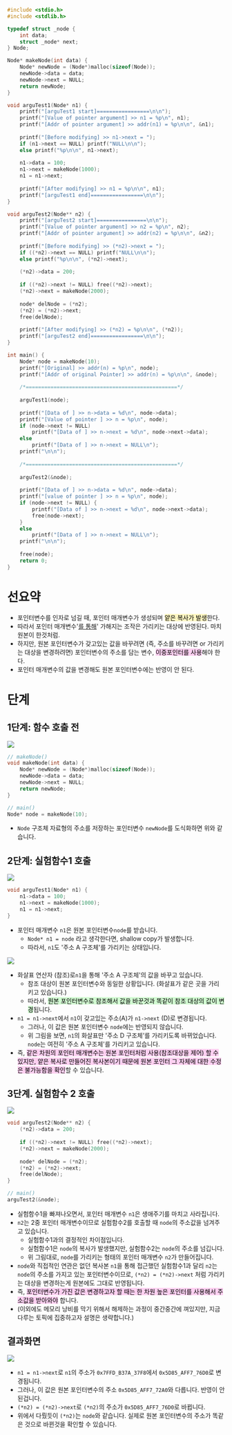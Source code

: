 ```c
#include <stdio.h>
#include <stdlib.h>

typedef struct _node {
    int data;
    struct _node* next;
} Node;

Node* makeNode(int data) {
    Node* newNode = (Node*)malloc(sizeof(Node));
    newNode->data = data;
    newNode->next = NULL;
    return newNode;
}

void arguTest1(Node* n1) {
    printf("[arguTest1 start]=================\n\n");
    printf("[Value of pointer argument] >> n1 = %p\n", n1);
    printf("[Addr of pointer argument] >> addr(n1) = %p\n\n", &n1);
    
    printf("[Before modifying] >> n1->next = ");
    if (n1->next == NULL) printf("NULL\n\n");
    else printf("%p\n\n", n1->next);
    
    n1->data = 100;
    n1->next = makeNode(1000);
    n1 = n1->next;
    
    printf("[After modifying] >> n1 = %p\n\n", n1);
    printf("[arguTest1 end]=================\n\n");
}

void arguTest2(Node** n2) {
    printf("[arguTest2 start]================\n\n");
    printf("[Value of pointer argument] >> n2 = %p\n", n2);
    printf("[Addr of pointer argument] >> addr(n2) = %p\n\n", &n2);
    
    printf("[Before modifying] >> (*n2)->next = ");
    if ((*n2)->next == NULL) printf("NULL\n\n");
    else printf("%p\n\n", (*n2)->next);
    
    (*n2)->data = 200;
    
    if ((*n2)->next != NULL) free((*n2)->next);
    (*n2)->next = makeNode(2000);
    
    node* delNode = (*n2);
    (*n2) = (*n2)->next;
    free(delNode);
    
    printf("[After modifying] >> (*n2) = %p\n\n", (*n2));
    printf("[arguTest2 end]=================\n\n");
}

int main() {
    Node* node = makeNode(10);
    printf("[Original] >> addr(n) = %p\n", node);
    printf("[Addr of original Pointer] >> addr(n) = %p\n\n", &node);
    
    /*=================================================*/
    
    arguTest1(node);
    
    printf("[Data of ] >> n->data = %d\n", node->data);
    printf("[Value of pointer ] >> n = %p\n", node);
    if (node->next != NULL)
        printf("[Data of ] >> n->next = %d\n", node->next->data);
    else
        printf("[Data of ] >> n->next = NULL\n");
    printf("\n\n");
    
    /*=================================================*/
    
    arguTest2(&node);
    
    printf("[Data of ] >> n->data = %d\n", node->data);
    printf("[value of pointer ] >> n = %p\n", node);
    if (node->next != NULL) {
        printf("[Data of ] >> n->next = %d\n", node->next->data);
        free(node->next);
    }
    else
        printf("[Data of ] >> n->next = NULL\n");
    printf("\n\n");
    
    free(node);
    return 0;
}
```


# 선요약

- 포인터변수를 인자로 넘길 때, 포인터 매개변수가 생성되며 <mark style="background: #FFF3A3A6;">얕은 복사가 발생</mark>한다.
- 따라서 포인터 매개변수'<u>를 통해</u>' 가해지는 조작은 가리키는 대상에 반영된다. 마치 원본이 한것처럼.
- 하지만, 원본 포인터변수가 갖고있는 값을 바꾸려면 (즉, 주소를 바꾸려면 or 가리키는 대상을 변경하려면) 포인터변수의 주소를 담는 변수, <mark style="background: #FFB8EBA6;">이중포인터를 사용</mark>해야 한다.
- 포인터 매개변수의 값을 변경해도 원본 포인터변수에는 반영이 안 된다.

# 단계

## 1단계: 함수 호출 전

![](https://i.imgur.com/hUArq4F.png)

``` c
// makeNode()
void makeNode(int data) {
	Node* newNode = (Node*)malloc(sizeof(Node));
	newNode->data = data;
	newNode->next = NULL;
	return newNode;
}

// main()
Node* node = makeNode(10);
```

- `Node` 구조체 자료형의 주소를 저장하는 포인터변수 `newNode`를 도식화하면 위와 같습니다.

## 2단계: 실험함수1 호출

![](https://i.imgur.com/41mPiW6.png)

```c
void arguTest1(Node* n1) {
	n1->data = 100;
    n1->next = makeNode(1000);
    n1 = n1->next;
}
```

- 포인터 매개변수 `n1`은 원본 포인터변수`node`를 받습니다.
	- `Node* n1 = node` 라고 생각한다면, shallow copy가 발생합니다.
	- 따라서, `n1`도 '주소 A 구조체'를 가리키는 상태입니다.

![](https://i.imgur.com/h7WteK4.png)

- 화살표 연산자 (참조)로`n1`을 통해 '주소 A 구조체'의 값을 바꾸고 있습니다.
	- 참조 대상이 원본 포인터변수와 동일한 상황입니다. (화살표가 같은 곳을 가리키고 있습니다.)
	- 따라서, <mark style="background: #BBFABBA6;">원본 포인터변수로 참조해서 값을 바꾼것과 똑같이 참조 대상의 값이 변경</mark>됩니다.
- `n1 = n1->next`에서 `n1`이 갖고있는 주소(A)가 `n1->next` (D)로 변경됩니다.
	- 그러나, 이 값은 원본 포인터변수 `node`에는 반영되지 않습니다.
	- 위 그림을 보면, `n1`의 화살표만 '주소 D 구조체'를 가리키도록 바뀌었습니다. `node`는 여전히 '주소 A 구조체'를 가리키고 있습니다.
- 즉, <mark style="background: #FFB8EBA6;">같은 차원의 포인터 매개변수는 원본 포인터처럼 사용(참조대상을 제어) 할 수 있지만, 얕은 복사로 만들어진 복사본이기 때문에 원본 포인터 그 자체에 대한 수정은 불가능함을 확인</mark>할 수 있습니다.

## 3단계. 실험함수 2 호출

![](https://i.imgur.com/vAKL0X9.png)

```c
void arguTest2(Node** n2) {
	(*n2)->data = 200;
    
    if ((*n2)->next != NULL) free((*n2)->next);
    (*n2)->next = makeNode(2000);
    
    node* delNode = (*n2);
    (*n2) = (*n2)->next;
    free(delNode);
}

// main()
arguTest2(&node);
```

- 실험함수1을 빠져나오면서, 포인터 매개변수 `n1`은 생애주기를 마치고 사라집니다.
- `n2`는 2중 포인터 매개변수이므로 실험함수2를 호출할 때 `node`의 주소값을 넘겨주고 있습니다.
	- 실험함수1과의 결정적인 차이점입니다.
	- 실험함수1은 `node`의 복사가 발생했지만, 실험함수2는 `node`의 주소를 넘깁니다.
	- 위 그림대로, `node`를 가리키는 형태의 포인터 매개변수 `n2`가 만들어집니다.
- `node`와 직접적인 연관은 없던 복사본 `n1`을 통해 접근했던 실험함수1과 달리 `n2`는 `node`의 주소를 가지고 있는 포인터변수이므로, `(*n2) = (*n2)->next` 처럼 가리키는 대상을 변경하는게 원본에도 그대로 반영됩니다.
- 즉, <mark style="background: #FFB8EBA6;">포인터변수가 가진 값은 변경하고자 할 때는 한 차원 높은 포인터를 사용해서 주소값을 받아와야</mark> 합니다.
- (이외에도 메모리 낭비를 막기 위해서 해제하는 과정이 중간중간에 껴있지만, 지금 다루는 토픽에 집중하고자 설명은 생략합니다.)

## 결과화면

![](https://i.imgur.com/IltNjoF.png)

- `n1 = n1->next`로 `n1`의 주소가 `0x7FFD_B37A_37F8`에서 `0x5D85_AFF7_76D0`로 변경됩니다.
- 그러나, 이 값은 원본 포인터변수의 주소 `0x5D85_AFF7_72A0`와 다릅니다. 반영이 안된겁니다.
- `(*n2) = (*n2)->next`로 `(*n2)`의 주소가 `0x5D85_AFF7_76D0`로 바뀝니다.
- 위에서 다뤘듯이 `(*n2)`는 `node`와 같습니다. 실제로 원본 포인터변수의 주소가 똑같은 것으로 바뀐것을 확인할 수 있습니다.

